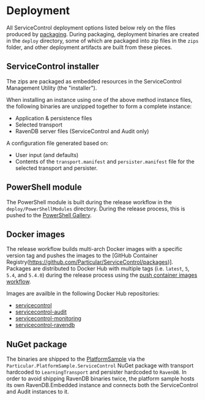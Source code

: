 # Deployment

All ServiceControl deployment options listed below rely on the files produced by [packaging](packaging.md). During packaging, deployment binaries are created in the `deploy` directory, some of which are packaged into zip files in the `zips` folder, and other deployment artifacts are built from these pieces.

## ServiceControl installer

The zips are packaged as embedded resources in the ServiceControl Management Utility (the "installer").

When installing an instance using one of the above method instance files, the following binaries are unzipped together to form a complete instance:

- Application & persistence files
- Selected transport
- RavenDB server files (ServiceControl and Audit only)

A configuration file generated based on:

- User input (and defaults)
- Contents of the `transport.manifest` and `persister.manifest` file for the selected transport and persister.

## PowerShell module

The PowerShell module is built during the release workflow in the `deploy/PowerShellModules` directory. During the release process, this is pushed to the [PowerShell Gallery](https://www.powershellgallery.com/packages/Particular.ServiceControl.Management/).

## Docker images

The release workflow builds multi-arch Docker images with a specific version tag and pushes the images to the [GitHub Container Registry(https://github.com/Particular/ServiceControl/packages)]. Packages are distributed to Docker Hub with multiple tags (i.e. `latest`, `5`, `5.4`, and `5.4.0`) during the release process using the [push container images workflow](/.github/workflows/push-container-images.yml).

Images are availble in the following Docker Hub repositories:

- [servicecontrol](https://hub.docker.com/r/particular/servicecontrol)
- [servicecontrol-audit](https://hub.docker.com/r/particular/servicecontrol-audit)
- [servicecontrol-monitoring](https://hub.docker.com/r/particular/servicecontrol-monitoring)
- [servicecontrol-ravendb](https://hub.docker.com/r/particular/servicecontrol-ravendb)

## NuGet package

The binaries are shipped to the [PlatformSample](https://github.com/Particular/Particular.PlatformSample) via the `Particular.PlatformSample.ServiceControl` NuGet package with transport hardcoded to `LearningTransport` and persister hardcoded to `RavenDB`. In order to avoid shipping RavenDB binaries twice, the platform sample hosts its own RavenDB.Embedded instance and connects both the ServiceControl and Audit instances to it.


